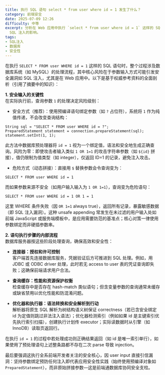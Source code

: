 ```yaml
---
title: 执行 SQL 语句 select * from user where id = 1 发生了什么？
category: 前端安全
date: 2025-07-09 12:26
difficulty: 中等
excerpt: 分析在 Web 应用中执行 `select * from user where id = 1` 这样的 SQL 语句时涉及的流程和安全风险，重点讨论参数处理方式及其对
  SQL 注入的影响。
tags:
- SQL注入
- 数据库
- 安全性
---
```

在执行 `SELECT * FROM user WHERE id = 1` 这样的 SQL 语句时，整个过程涉及数据库系统（如 MySQL）的处理流程，其中核心风险在于参数输入方式可能引发安全漏洞如 SQL 注入，尤其是在 Web 应用中。以下是基于权威参考资料的全面剖析（引用了摘要中的知识）：

**1. 安全输入的关键性**  
在实际执行前，查询参数 `1` 的处理决定风险级别：
   - 安全方式（推荐）：使用预编译语句绑定参数（如 `?` 占位符），系统将 `1` 作为纯值传递，不会改变查询结构：
```
String sql = "SELECT * FROM user WHERE id = ?";
PreparedStatement statement = connection.prepareStatement(sql);
statement.setInt(1, 1);
```
此方法中数据库预处理器将 `id = 1` 视为一个绑定值，语法和安全地生成正确查询。风险为零：即使攻击者输入类似 `1 OR 1=1` 的攻击字符串参数（如 `${id}` 拼接），值仍限制为值类型（如 integer），仅返回 ID=1 的记录，避免注入攻击。

   - 危险方式（动态拼接）：直接用 `$` 替换参数会令查询变为：
```
SELECT * FROM user WHERE id = 1
```
而如果参数来源不安全（如用户输入输入为 `1 OR 1=1`），查询变为危险语句：
```
SELECT * FROM user WHERE id = 1 OR 1 = 1
```
这里 WHERE 条件失败（因 `OR 1=1` always true），返回所有记录，暴露敏感数据（即 SQL 注入漏洞）。这种 unsafe appending 常发生在未过滤的用户输入处如前端 JavaScript 或服务端模板中，是应用需要防范的基准点；核心对策一律使用参数绑定而非硬插参数串。

**2. 语句执行步骤的内部流程**  
数据库服务器按这些阶段处理查询，确保高效和安全性：
   - **连接器：授权和许可控制**  
客户端首先连接数据库服务，凭据验证后方可推进到 SQL 处理。例如，用 JDBC 或 ODBC driver 处理，此时若无 access to user 表的凭证查询即失败；这确保前端请求用户合法。

   - **查询缓存：性能和资源保护权衡**  
检查缓存中是否存在 hash-match 类似语句；但含变量参数的查询通常未缓存或缺省禁用以优化性能和防混淆问题。

   - **优化器和执行器：语法转换和安全解析到行动**  
解析器将原生 SQL 解析为树结构语义树保证 correctness（若已含安全绑定 id 为定值则跳过非法注入语法）；优化器检测索引（例如如果 id 是主键索引优先执行索引扫描），创建执行计划传 executor；实际读数据时从引擎（如 InnoDB）读取页返回行。

在执行 `id = 1` 的过程中若处理成功则正确结果返回（如 id 是唯一索引单行），如果使用了预处理语句上述整条路都不存在二次 parse 导致 injection。

最后要强调这执行全系前端开发者关注的安全核心，因 user input 直接引信漏洞：坚持参数绑定预防任何注入即代表应用安全性实践（始终使用预编译对象如 `PreparedStatement`），而非原始拼接参数—这是前端通数据库协同安全支柱。
